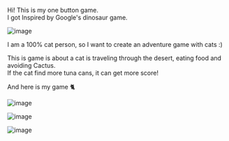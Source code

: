 Hi! This is my one button game.  
I got Inspired by Google's dinosaur game. 

![image](https://github.com/HANNAHYEKIM/hello-world-25/assets/145718273/4375705b-87bd-47f3-9c6f-da8486b27f98)

I am a 100% cat person, so I want to create an adventure game with cats :)  

This is game is about a cat is traveling through the desert, eating food and avoiding Cactus.  
If the cat find more tuna cans, it can get more score!  

And here is my game 🐈  

![image](https://github.com/HANNAHYEKIM/hello-world-25/assets/145718273/6941b734-a8e9-49ee-9fe8-8842ccd8a2c0)

![image](https://github.com/HANNAHYEKIM/hello-world-25/assets/145718273/c342f497-90e3-41f5-80cb-920e3d9d598c)  

![image](https://github.com/HANNAHYEKIM/hello-world-25/assets/145718273/2c40acbd-483d-4f9e-adc2-4df0df7a4707)
